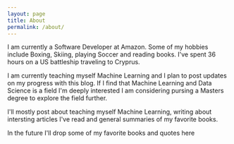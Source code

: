```yaml
---
layout: page
title: About
permalink: /about/
---
```


I am currently a Software Developer at Amazon. Some of my hobbies include Boxing, Skiing, playing Soccer and reading books. I've spent 36 hours on a US battleship traveling to Cryprus. 

I am currently teaching myself Machine Learning and I plan to post updates on my progress with this blog. If I find that Machine Learning and Data Science is a field I'm deeply interested I am considering pursing a Masters degree to explore the field further.

I'll mostly post about teaching myself Machine Learning, writing about intersting articles I've read and general summaries of my favorite books.

In the future I'll drop some of my favorite books and quotes here

[jekyll-organization]: https://github.com/jekyll
